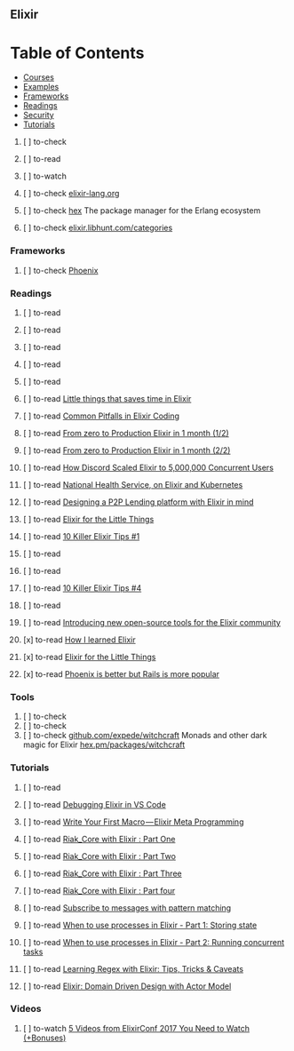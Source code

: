 ## Elixir

# Table of Contents
<!-- MarkdownTOC depth=4 -->
  - [Courses](#courses)
  - [Examples](#examples)
  - [Frameworks](#frameworks)
  - [Readings](#readings)
  - [Security](#security)
  - [Tutorials](#tutorials)
<!-- /MarkdownTOC -->

  1. [ ] to-check []()
  1. [ ] to-read []()
  1. [ ] to-watch []()

  1. [ ] to-check [elixir-lang.org](https://elixir-lang.org/)
  1. [ ] to-check [hex](https://hex.pm/) The package manager for the Erlang ecosystem
  1. [ ] to-check [elixir.libhunt.com/categories](https://elixir.libhunt.com/categories)

### Frameworks

  1. [ ] to-check [Phoenix](phoenix.md)

### Readings

  1. [ ] to-read []()
  1. [ ] to-read []()
  1. [ ] to-read []()
  1. [ ] to-read []()
  1. [ ] to-read []()
  1. [ ] to-read [Little things that saves time in Elixir](https://medium.com/blackode/little-things-that-saves-time-in-elixir-109d0662fc55)
  1. [ ] to-read [Common Pitfalls in Elixir Coding](https://medium.com/blackode/common-pitfalls-in-elixir-coding-a9f8a5db2877)

  1. [ ] to-read [From zero to Production Elixir in 1 month (1/2)](https://medium.com/onfido-tech/from-zero-to-production-elixir-in-1-month-1-2-a9d051191ad7)
  1. [ ] to-read [From zero to Production Elixir in 1 month (2/2)](https://medium.com/onfido-tech/from-zero-to-production-elixir-in-1-month-2-2-1deca839be14)
  1. [ ] to-read [How Discord Scaled Elixir to 5,000,000 Concurrent Users](https://blog.discordapp.com/scaling-elixir-f9b8e1e7c29b)
  1. [ ] to-read [National Health Service, on Elixir and Kubernetes](https://medium.com/nebo-15/national-health-service-on-elixir-and-kubernetes-b1c2551f0dbb)
  1. [ ] to-read [Designing a P2P Lending platform with Elixir in mind](https://medium.com/nebo-15/designing-a-p2p-lending-platform-with-elixir-in-mind-ffb323bf7252)
  1. [ ] to-read [Elixir for the Little Things](https://medium.com/perplexinomicon-of-philosodad/elixir-for-the-little-things-6b2d761417b0)

  1. [ ] to-read [10 Killer Elixir Tips #1](https://medium.com/blackode/10-killer-elixir-tips-2a9be1bec9be)
  1. [ ] to-read []()
  1. [ ] to-read []()
  1. [ ] to-read [10 Killer Elixir Tips #4](https://medium.com/blackode/10-killer-elixir-tips-4-7866dfed865b)
  1. [ ] to-read []()

  1. [ ] to-read [Introducing new open-source tools for the Elixir community](https://medium.com/@Pinterest_Engineering/introducing-new-open-source-tools-for-the-elixir-community-2f7bb0bb7d8c)

  1. [x] to-read [How I learned Elixir](https://medium.com/blackode/how-i-learned-elixir-6073291aa44e)
  1. [x] to-read [Elixir for the Little Things](https://medium.com/perplexinomicon-of-philosodad/elixir-for-the-little-things-6b2d761417b0)
  1. [x] to-read [Phoenix is better but Rails is more popular](https://hackernoon.com/phoenix-is-better-but-rails-is-more-popular-8975d5e68879)

### Tools

  1. [ ] to-check []()
  1. [ ] to-check []()
  1. [ ] to-check [github.com/expede/witchcraft](https://github.com/expede/witchcraft) Monads and other dark magic for Elixir [hex.pm/packages/witchcraft](https://hex.pm/packages/witchcraft)

### Tutorials

  1. [ ] to-read []()
  1. [ ] to-read [Debugging Elixir in VS Code](https://medium.com/@JakeBeckerCode/debugging-elixir-in-vs-code-400e21814614)
  1. [ ] to-read [Write Your First Macro — Elixir Meta Programming](https://medium.com/blackode/write-your-first-macro-elixir-meta-programming-31037e1d83bf)

  1. [ ] to-read [Riak_Core with Elixir : Part One](https://medium.com/@naveennegi/riak-core-with-elixir-part-one-89dc950cef78)
  1. [ ] to-read [Riak_Core with Elixir : Part Two](https://medium.com/@naveennegi/riak-core-with-elixir-part-two-9be5b4a4c10b)
  1. [ ] to-read [Riak_Core with Elixir : Part Three](https://medium.com/@naveennegi/riak-core-with-elixir-part-three-72980be3c1f)
  1. [ ] to-read [Riak_Core with Elixir : Part four](https://medium.com/@naveennegi/riak-core-with-elixir-part-four-f9c12e2bda19)

  1. [ ] to-read [Subscribe to messages with pattern matching](https://medium.com/@lasseebert/subscribe-to-messages-with-pattern-matching-8723f5121135)
  1. [ ] to-read [When to use processes in Elixir - Part 1: Storing state](https://medium.com/elixirlabs/when-to-use-processes-in-elixir-18287da73d47)
  1. [ ] to-read [When to use processes in Elixir - Part 2: Running concurrent tasks](https://medium.com/elixirlabs/when-to-use-processes-in-elixir-part-2-running-concurrent-tasks-108cf2c57d96)

  1. [ ] to-read [Learning Regex with Elixir: Tips, Tricks & Caveats](https://blog.grillwork.io/https-blog-grillwork-io-mastering-elixir-regex-e5b9f46671af)
  1. [ ] to-read [Elixir: Domain Driven Design with Actor Model](https://medium.com/@naveennegi/domain-driven-design-in-elixir-4dc416ac0a36)

### Videos

  1. [ ] to-watch [5 Videos from ElixirConf 2017 You Need to Watch (+Bonuses)](https://medium.com/@pentacent/5-great-videos-from-elixirconf-2017-4d985386b55b)